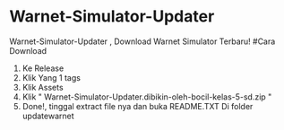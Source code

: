 # Warnet-Simulator-Updater
Warnet-Simulator-Updater , Download Warnet Simulator Terbaru!
 #Cara Download 
 1. Ke Release
 2. Klik Yang 1 tags
 3. Klik Assets
 4. Klik " Warnet-Simulator-Updater.dibikin-oleh-bocil-kelas-5-sd.zip "
 5. Done!, tinggal extract file nya dan buka README.TXT Di folder updatewarnet 
